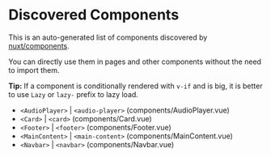 # Discovered Components

This is an auto-generated list of components discovered by [nuxt/components](https://github.com/nuxt/components).

You can directly use them in pages and other components without the need to import them.

**Tip:** If a component is conditionally rendered with `v-if` and is big, it is better to use `Lazy` or `lazy-` prefix to lazy load.

- `<AudioPlayer>` | `<audio-player>` (components/AudioPlayer.vue)
- `<Card>` | `<card>` (components/Card.vue)
- `<Footer>` | `<footer>` (components/Footer.vue)
- `<MainContent>` | `<main-content>` (components/MainContent.vue)
- `<Navbar>` | `<navbar>` (components/Navbar.vue)
